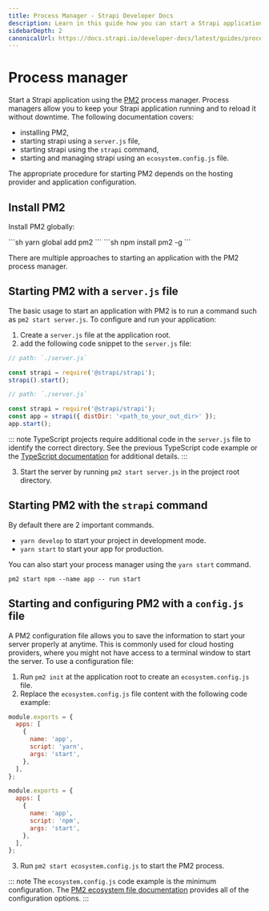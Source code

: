 ```yaml
---
title: Process Manager - Strapi Developer Docs
description: Learn in this guide how you can start a Strapi application using a process manager.
sidebarDepth: 2
canonicalUrl: https://docs.strapi.io/developer-docs/latest/guides/process-manager.html
---
```


<!-- TO DO:
2. reorg 
3. proofread
4. test

-->

# Process manager

Start a Strapi application using the [PM2](https://pm2.keymetrics.io/) process manager. Process managers allow you to keep your Strapi application running and to reload it without downtime. The following documentation covers:

- installing PM2,
- starting strapi using a `server.js` file,
- starting strapi using the `strapi` command,
- starting and managing strapi using an `ecosystem.config.js` file.

The appropriate procedure for starting PM2 depends on the hosting provider and application configuration.

## Install PM2

Install PM2 globally:

<code-group>

<code-block title="YARN">
```sh
yarn global add pm2
```
</code-block>

<code-block title="NPM">
```sh
npm install pm2 -g
```
</code-block>

</code-group>


There are multiple approaches to starting an application with the PM2 process manager.

## Starting PM2 with a `server.js` file

The basic usage to start an application with PM2 is to run a command such as `pm2 start server.js`. To configure and run your application:

1. Create a `server.js` file at the application root.
2. add the following code snippet to the `server.js` file:

<code-group>
<code-block title="JAVASCRIPT">

```js
// path: `./server.js`

const strapi = require('@strapi/strapi');
strapi().start();
```

</code-block>
<code-block title="TYPESCRIPT">

```js
// path: `./server.js`

const strapi = require('@strapi/strapi');
const app = strapi({ distDir: '<path_to_your_out_dir>' });
app.start();
```

</code-block>
</code-group>

::: note
TypeScript projects require additional code in the `server.js` file to identify the correct directory. See the previous TypeScript code example or the [TypeScript documentation](/developer-docs/latest/development/typescript.md#start-strapi-programmatically) for additional details.
:::

3. Start the server by running `pm2 start server.js` in the project root directory.

## Starting PM2 with the `strapi` command

By default there are 2 important commands.

- `yarn develop` to start your project in development mode.
- `yarn start` to start your app for production.

You can also start your process manager using the `yarn start` command.

`pm2 start npm --name app -- run start`

## Starting and configuring PM2 with a `config.js` file

A PM2 configuration file allows you to save the information to start your server properly at anytime. This is commonly used for cloud hosting providers, where you might not have access to a terminal window to start the server. To use a configuration file:

1. Run `pm2 init` at the application root to create an `ecosystem.config.js` file.
2. Replace the `ecosystem.config.js` file content with the following code example:

<code-group>

<code-block title="YARN">

```js
module.exports = {
  apps: [
    {
      name: 'app',
      script: 'yarn',
      args: 'start',
    },
  ],
};
```

</code-block>

<code-block title="NPM">

```js
module.exports = {
  apps: [
    {
      name: 'app',
      script: 'npm',
      args: 'start',
    },
  ],
};
```

</code-block>
</code-group>

3. Run `pm2 start ecosystem.config.js` to start the PM2 process.

::: note
The `ecosystem.config.js` code example is the minimum configuration. The [PM2 ecosystem file documentation](https://pm2.keymetrics.io/docs/usage/application-declaration/) provides all of the configuration options.
:::
